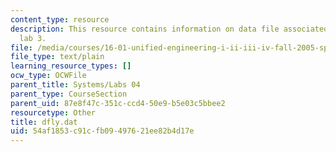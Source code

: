 ```yaml
---
content_type: resource
description: This resource contains information on data file associated with systems
  lab 3.
file: /media/courses/16-01-unified-engineering-i-ii-iii-iv-fall-2005-spring-2006/54af1853c91cfb09497621ee82b4d17e_dfly.dat
file_type: text/plain
learning_resource_types: []
ocw_type: OCWFile
parent_title: Systems/Labs 04
parent_type: CourseSection
parent_uid: 87e8f47c-351c-ccd4-50e9-b5e03c5bbee2
resourcetype: Other
title: dfly.dat
uid: 54af1853-c91c-fb09-4976-21ee82b4d17e
---
```

